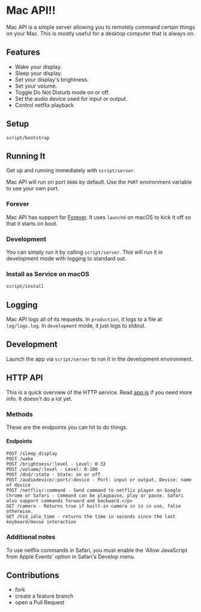 # Mac API!!

Mac API is a simple server allowing you to remotely command certain things on
your Mac. This is mostly useful for a desktop computer that is always on.



## Features

* Wake your display.
* Sleep your display.
* Set your display's brightness.
* Set your volume.
* Toggle Do Not Disturb mode on or off.
* Set the audio device used for input or output.
* Control netflix playback

## Setup

    script/bootstrap

## Running It
Get up and running immediately with `script/server`.

Mac API will run on port `8686` by default. Use the `PORT` environment
variable to use your own port.

### Forever
Mac API has support for [Forever](https://github.com/foreverjs/forever). It uses
`launchd` on macOS to kick it off so that it starts on boot.

### Development
You can simply run it by calling `script/server`. This will run it in development
mode with logging to standard out.

### Install as Service on macOS

    script/install

## Logging

Mac API logs all of its requests. In `production`, it logs to a file at `log/logs.log`.
In `development` mode, it just logs to stdout.

## Development

Launch the app via `script/server` to run it in the development environment.

## HTTP API

This is a quick overview of the HTTP service. Read [app.js](app.js) if you need more
info. It doesn't do a lot yet.

### Methods

These are the endpoints you can hit to do things.

#### Endpoints

    POST /sleep_display
    POST /wake
    POST /brightness/:level - Level: 0-32
    POST /volume/:level - Level: 0-100
    POST /dnd/:state - State: on or off
    POST /audiodevice/:port/:device - Port: input or output, Device: name of device
    POST /netflix/:command - Send command to netflix player on Google Chrome or Safari - Command can be playpause, play or pause. Safari also support commands forward and backward.</p>
    GET /camera - Returns true if built-in camera in is in use, false otherwise.
    GET /hid_idle_time - returns the time in seconds since the last keyboard/mouse interaction

### Additional notes

To use netflix commands in Safari, you must enable the 'Allow JavaScript from Apple Events' option in Safari's Develop menu.

## Contributions

* fork
* create a feature branch
* open a Pull Request
